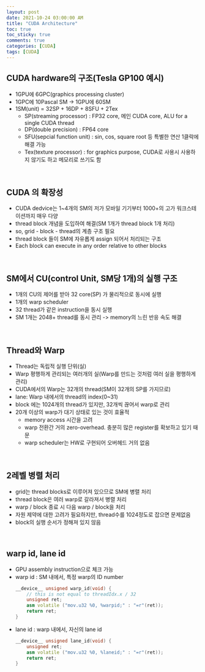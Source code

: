 ```yaml
---
layout: post
date: 2021-10-24 03:00:00 AM
title: "CUDA Architecture"
toc: true
toc_sticky: true
comments: true
categories: [CUDA]
tags: [CUDA]
---
```


## CUDA hardware의 구조(Tesla GP100 예시)
- 1GPU에 6GPC(graphics processing cluster)
- 1GPC에 10Pascal SM -> 1GPU에 60SM
- 1SM(unit) = 32SP + 16DP + 8SFU + 2Tex
    - SP(streaming processor) : FP32 core, 메인 CUDA core, ALU for a single CUDA thread
    - DP(double precision) : FP64 core
    - SFU(sepcial function unit) : sin, cos, square root 등 특별한 연산 1클락에 해결 가능
    - Tex(texture processor) : for graphics purpose, CUDA로 사용시 사용하지 않기도 하고 메모리로 쓰기도 함

<br>

## CUDA 의 확장성
- CUDA dedvice는 1~4개의 SM의 저가 모바일 기기부터 1000+의 고가 워크스테이션까지 매우 다양
- thread block 개념을 도입하여 해결(SM 1개가 thread block 1개 처리)
- so, grid - block - thread의 계층 구조 필요
- thread block 들이 SM에 자유롭게 assign 되어서 처리되는 구조
- Each block can execute in any order relative to other blocks

<br>

## SM에서 CU(control Unit, SM당 1개)의 실행 구조
- 1개의 CU의 제어를 받아 32 core(SP) 가 물리적으로 동시에 실행
- 1개의 warp scheduler
- 32 thread가 같은 instruction을 동시 실행
- SM 1개는 2048+ thread를 동시 관리 -> memory의 느린 반응 속도 해결

<br>

## Thread와 Warp
- Thread는 독립적 실행 단위(실)
- Warp 평행하게 관리되는 여러개의 실(Warp를 만드는 것처럼 여러 실을 평행하게 관리)
- CUDA에서의 Warp는 32개의 thread(SM이 32개의 SP를 가지므로)
- lane: Warp 내에서의 thread의 index(0~31)
- block 에는 1024개의 thread가 있지만, 32개씩 끊어서 warp로 관리
- 20개 이상의 warp가 대기 상태로 있는 것이 효율적
    - memory access 시간을 고려
    - warp 전환간 거의 zero-overhead. 충분히 많은 register를 확보하고 있기 때문
    - warp scheduler는 HW로 구현되어 오버헤드 거의 없음

<br>

## 2레벨 병렬 처리
- grid는 thread blocks로 이루어져 있으므로 SM에 병렬 처리
- thread block은 여러 warp로 갈라져서 병렬 처리
- warp / block 종료 시 다음 warp / block을 처리
- 자원 제약에 대한 고려가 필요하지만, thread수를 1024정도로 잡으면 문제없음
- block의 실행 순서가 정해져 있지 않음

<br>

## warp id, lane id
- GPU assembly instruction으로 체크 가능
- warp id : SM 내에서, 특정 warp의 ID number
    ```cpp
    __device__ unsigned warp_id(void) {
        // this is not equal to threadIdx.x / 32
        unsigned ret;
        asm volatile ("mov.u32 %0, %warpid;" : "=r"(ret));
        return ret;
    }
    ```
- lane id : warp 내에서, 자신의 lane id
    ```cpp
    __device__ unsigned lane_id(void) {
        unsigned ret;
        asm volatile ("mov.u32 %0, %laneid;" : "=r"(ret));
        return ret;
    }
    ```

<br> 